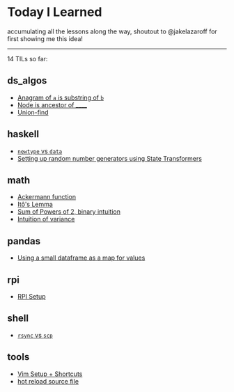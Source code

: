 # Today I Learned

accumulating all the lessons along the way, shoutout to @jakelazaroff for first
showing me this idea!

---

14 TILs so far:

## ds_algos

- [Anagram of `a` is substring of `b`](/ds_algos/anagram_is_substring.md)
- [Node is ancestor of \_\_\_\_](/ds_algos/node_is_ancestor_of.md)
- [Union-find](/ds_algos/union_find.md)

## haskell

- [`newtype` vs `data`](/haskell/newtype_vs_data.md)
- [Setting up random number generators using State Transformers](/haskell/working-with-random-generators.md)

## math

- [Ackermann function](/math/ackermann.md)
- [Itô's Lemma](/math/itos_lemma.md)
- [Sum of Powers of 2, binary intuition](/math/sum_of_powers_of_2.md)
- [Intuition of variance](/math/variance_derivation.md)

## pandas

- [Using a small dataframe as a map for values](/pandas/using_small_df_as_map.md)

## rpi

- [RPI Setup ](/rpi/setting-up-rpi.md)

## shell

- [`rsync` vs `scp`](/shell/rsync.md)

## tools

- [Vim Setup + Shortcuts](/tools/shortcuts.md)
- [hot reload source file](/tools/tmux-reload.md)
